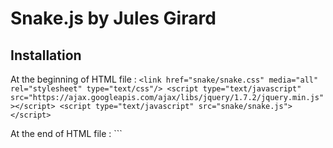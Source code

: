 # Snake.js  by Jules Girard 


## Installation

At the beginning of HTML file :
	```
	<link href="snake/snake.css" media="all" rel="stylesheet" type="text/css"/>
	<script type="text/javascript" src="https://ajax.googleapis.com/ajax/libs/jquery/1.7.2/jquery.min.js"></script>
	<script type="text/javascript" src="snake/snake.js"></script>
	```

At the end of HTML file :
	```
	<script>
		$(document).ready(function(){

			$('#myDiv').snake({
				width : 900,
				height : 450,
				...
			});

		});
	</script>
	```


===== PARAMETERS =====

	All parameters are optional.

	width       =>  (integer) width of game's area in pixels
	height      =>  (integer) height of game's area in pixels
	cols        =>  (integer) columns number in game's grid
	rows        =>  (integer) rows number in game's grid
	snake_size  =>  (integer) initial size of snake
	diff        =>  (integer) 0(Easy), 1(Normal) or 2(Hard)
	warp        =>  (boolean) if false, the player lose when the snake hit an edge of game's area
	state       =>  (string)  if "pause", the game start in pause, and if "play", the game start at document load
	rand_bg     =>  (boolean) if true, the game's background changes everytime the snake eat a fruit


===== CREDITS =====

	Developped by Jules Girard.

		Visit my website : http://julesgirard.net/
		